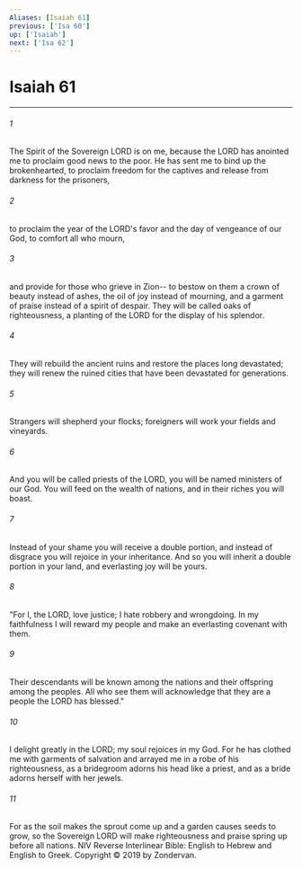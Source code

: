 ```yaml
---
Aliases: [Isaiah 61]
previous: ['Isa 60']
up: ['Isaiah']
next: ['Isa 62']
---
```

# Isaiah 61

***


###### 1 
The Spirit of the Sovereign LORD is on me, because the LORD has anointed me to proclaim good news to the poor. He has sent me to bind up the brokenhearted, to proclaim freedom for the captives and release from darkness for the prisoners, 

###### 2 
to proclaim the year of the LORD's favor and the day of vengeance of our God, to comfort all who mourn, 

###### 3 
and provide for those who grieve in Zion-- to bestow on them a crown of beauty instead of ashes, the oil of joy instead of mourning, and a garment of praise instead of a spirit of despair. They will be called oaks of righteousness, a planting of the LORD for the display of his splendor. 

###### 4 
They will rebuild the ancient ruins and restore the places long devastated; they will renew the ruined cities that have been devastated for generations. 

###### 5 
Strangers will shepherd your flocks; foreigners will work your fields and vineyards. 

###### 6 
And you will be called priests of the LORD, you will be named ministers of our God. You will feed on the wealth of nations, and in their riches you will boast. 

###### 7 
Instead of your shame you will receive a double portion, and instead of disgrace you will rejoice in your inheritance. And so you will inherit a double portion in your land, and everlasting joy will be yours. 

###### 8 
"For I, the LORD, love justice; I hate robbery and wrongdoing. In my faithfulness I will reward my people and make an everlasting covenant with them. 

###### 9 
Their descendants will be known among the nations and their offspring among the peoples. All who see them will acknowledge that they are a people the LORD has blessed." 

###### 10 
I delight greatly in the LORD; my soul rejoices in my God. For he has clothed me with garments of salvation and arrayed me in a robe of his righteousness, as a bridegroom adorns his head like a priest, and as a bride adorns herself with her jewels. 

###### 11 
For as the soil makes the sprout come up and a garden causes seeds to grow, so the Sovereign LORD will make righteousness and praise spring up before all nations. NIV Reverse Interlinear Bible: English to Hebrew and English to Greek. Copyright © 2019 by Zondervan.
